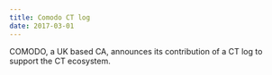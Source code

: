 ```yaml
---
title: Comodo CT log
date: 2017-03-01
---
```


COMODO, a UK based CA, announces its contribution of a CT log to support the CT ecosystem.

